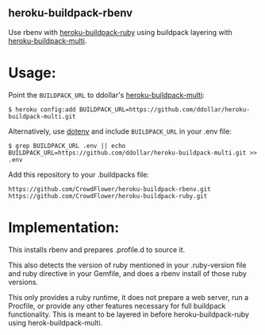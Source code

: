 ## heroku-buildpack-rbenv

Use rbenv with [heroku-buildpack-ruby](https://github.com/Crowdflower/herok-buildpack-ruby) using buildpack layering with [heroku-buildpack-multi](https://github.com/ddollar/heroku-buildpack-multi).

# Usage:

Point the ```BUILDPACK_URL``` to ddollar's [heroku-buildpack-multi](https://github.com/ddollar/heroku-buildpack-multi):

    $ heroku config:add BUILDPACK_URL=https://github.com/ddollar/heroku-buildpack-multi.git

Alternatively, use [dotenv](https://github.com/bkeepers/dotenv) and include ```BUILDPACK_URL``` in your .env file:

    $ grep BUILDPACK_URL .env || echo BUILDPACK_URL=https://github.com/ddollar/heroku-buildpack-multi.git >> .env

Add this repository to your .buildpacks file:

    https://github.com/CrowdFlower/heroku-buildpack-rbenv.git
    https://github.com/CrowdFlower/heroku-buildpack-ruby.git

# Implementation:

This installs rbenv and prepares .profile.d to source it.

This also detects the version of ruby mentioned in your .ruby-version file and ruby directive in your Gemfile, and does a rbenv install of those ruby versions.

This only provides a ruby runtime, it does not prepare a web server, run a Procfile, or provide any other features necessary for full buildpack functionality. This is meant to be layered in before heroku-buildpack-ruby using herok-buildpack-multi.


